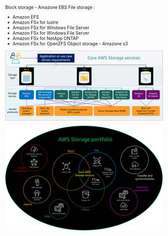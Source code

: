 Block storage - Amazone EBS 
File storage :
  * Amazon EFS 
  * Amazon FSx for lustre 
  * Amazon FSx for Windows File Server
  * Amazon FSx for Windows File Server
  * Amazon FSx for NetApp ONTAP
  * Amazon FSx for OpenZFS
Object storage - Amazone s3 


![Storage](./pic/storage.png)

![Portfolio](./pic/portfolio.png)   